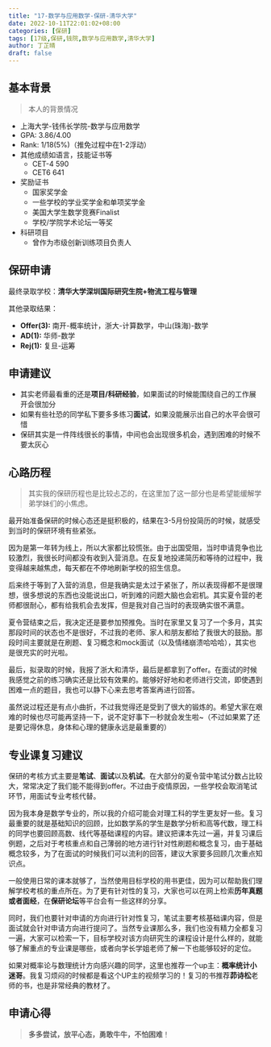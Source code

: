 ```yaml
---
title: "17-数学与应用数学-保研-清华大学"
date: 2022-10-11T22:01:02+08:00
categories: [保研]
tags: [17级,保研,钱院,数学与应用数学,清华大学]
author: 丁芷晴
draft: false
---
```


## 基本背景 
> 本人的背景情况

- 上海大学-钱伟长学院-数学与应用数学
- GPA: 3.86/4.00
- Rank: 1/18(5%)（推免过程中在1-2浮动）
- 其他成绩如语言，技能证书等
  - CET-4 590
  - CET6 641
- 奖励证书
  - 国家奖学金
  - 一些学校的学业奖学金和单项奖学金
  - 美国大学生数学竞赛Finalist
  - 学校/学院学术论坛一等奖
- 科研项目
  - 曾作为市级创新训练项目负责人


## 保研申请

最终录取学校：**清华大学深圳国际研究生院+物流工程与管理** 

其他录取结果： 

- **Offer(3):** 南开-概率统计，浙大-计算数学，中山(珠海)-数学
- **AD(1):** 华师-数学
- **Rej(1):** 复旦-运筹


## 申请建议

- 其实老师最看重的还是**项目/科研经验**，如果面试的时候能围绕自己的工作展开会很加分
- 如果有些社恐的同学私下要多多练习**面试**，如果没能展示出自己的水平会很可惜
- 保研其实是一件阵线很长的事情，中间也会出现很多机会，遇到困难的时候不要太灰心


## 心路历程
> 其实我的保研历程也是比较忐忑的，在这里加了这一部分也是希望能缓解学弟学妹们的小焦虑。

最开始准备保研的时候心态还是挺积极的，结果在3-5月份投简历的时候，就感受到当时的保研环境有些紧张。

因为是第一年转为线上，所以大家都比较慌张。由于出国受阻，当时申请竞争也比较激烈，我很长时间都没有收到入营消息。在反复地投递简历和等待的过程中，我变得越来越焦虑，每天都在不停地刷新学校的招生信息。

后来终于等到了入营的消息，但是我确实是太过于紧张了，所以表现得都不是很理想，很多想说的东西也没能说出口，听到难的问题大脑也会宕机。其实夏令营的老师都很耐心，都有给我机会去发挥，但是我对自己当时的表现确实很不满意。

夏令营结束之后，我决定还是要参加预推免。当时在家里又复习了一个多月，其实那段时间的状态也不是很好，不过我的老师、家人和朋友都给了我很大的鼓励。那段时间主要就是在刷题、复习概念和mock面试（以及情绪崩溃哈哈哈），其实也是很充实的时光啦。

最后，拟录取的时候，我报了浙大和清华，最后是都拿到了offer。在面试的时候我感觉之前的练习确实还是比较有效果的。能够好好地和老师进行交流，即使遇到困难一点的题目，我也可以静下心来去思考答案再进行回答。

虽然说过程还是有点小曲折，不过我觉得还是受到了很大的锻炼的。希望大家在艰难的时候也尽可能再坚持一下，说不定好事下一秒就会发生啦~（不过如果累了还是要记得休息，身体和心理的健康永远是最重要的）




## 专业课复习建议

保研的考核方式主要是**笔试**、**面试**以及**机试**。在大部分的夏令营中笔试分数占比较大，常常决定了我们能不能得到offer。不过由于疫情原因，一些学校会取消笔试环节，用面试专业考核代替。

因为我本身是数学专业的，所以我的介绍可能会对理工科的学生更友好一些。复习最重要的就是基础知识的回顾，比如数学系的学生是数学分析和高等代数，理工科的同学也要回顾高数、线代等基础课程的内容。建议把课本先过一遍，并复习课后例题，之后对于考核重点和自己薄弱的地方进行针对性刷题和概念复习，由于基础概念较多，为了在面试的时候我们可以流利的回答，建议大家要多回顾几次重点知识点。

一般使用日常的课本就够了，当然使用目标学校的用书更佳，因为可以帮助我们理解学校考核的重点所在。为了更有针对性的复习，大家也可以在网上检索**历年真题或者面经**，在**保研论坛**等平台会有一些这样的分享。

同时，我们也要针对申请的方向进行针对性复习，笔试主要考核基础课内容，但是面试就会针对申请方向进行提问了。当然专业课那么多，我们也没有精力全都复习一遍，大家可以检索一下，目标学校对该方向研究生的课程设计是什么样的，就能够了解重点的专业课是哪些，或者向学长学姐老师了解一下也能够较好的定位。

如果对概率论与数理统计方向感兴趣的同学，这里也推荐一个up主：**概率统计小迷哥**。我复习烦闷的时候都是看这个UP主的视频学习的！复习的书推荐**茆诗松**老师的书，也是非常经典的教材了。


## 申请心得 

> **多多尝试，放平心态，勇敢牛牛，不怕困难**！



